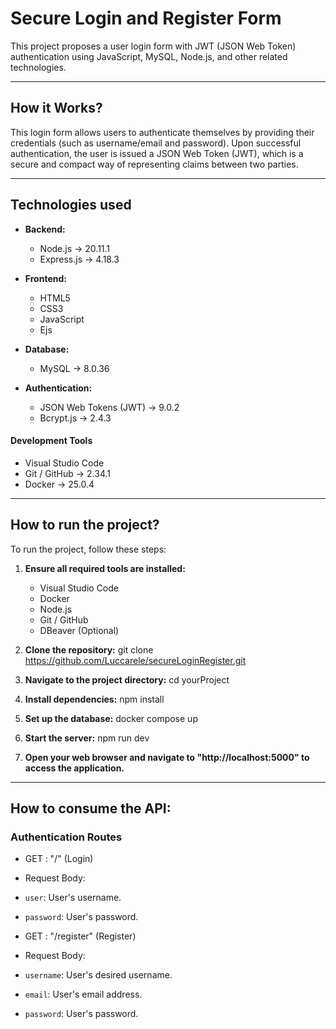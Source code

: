 # Secure Login and Register Form

This project proposes a user login form with JWT (JSON Web Token) authentication using JavaScript, MySQL, Node.js, and other related technologies.

---

## How it Works?

This login form allows users to authenticate themselves by providing their credentials (such as username/email and password). Upon successful authentication, the user is issued a JSON Web Token (JWT), which is a secure and compact way of representing claims between two parties.

---

## Technologies used

- **Backend:**
    - Node.js -> 20.11.1
    - Express.js -> 4.18.3
    
- **Frontend:**
    - HTML5
    - CSS3
    - JavaScript
    - Ejs

- **Database:**
    - MySQL -> 8.0.36

- **Authentication:**
    - JSON Web Tokens (JWT) -> 9.0.2
    - Bcrypt.js -> 2.4.3

#### Development Tools

- Visual Studio Code
- Git / GitHub -> 2.34.1
- Docker -> 25.0.4

---

## How to run the project?

To run the project, follow these steps:

1. **Ensure all required tools are installed:**
   - Visual Studio Code
   - Docker
   - Node.js
   - Git / GitHub
   - DBeaver (Optional)

2. **Clone the repository:**
git clone https://github.com/Luccarele/secureLoginRegister.git
3. **Navigate to the project directory:**
cd yourProject
4. **Install dependencies:**
npm install
5. **Set up the database:**
docker compose up
6. **Start the server:**
npm run dev

7. **Open your web browser and navigate to "http://localhost:5000" to access the application.**

---

## How to consume the API:

### Authentication Routes

- GET : "/" (Login)
- Request Body:
 - `user`: User's username.
 - `password`: User's password.
 
- GET : "/register" (Register)
- Request Body:
 - `username`: User's desired username.
 - `email`: User's email address.
 - `password`: User's password.
